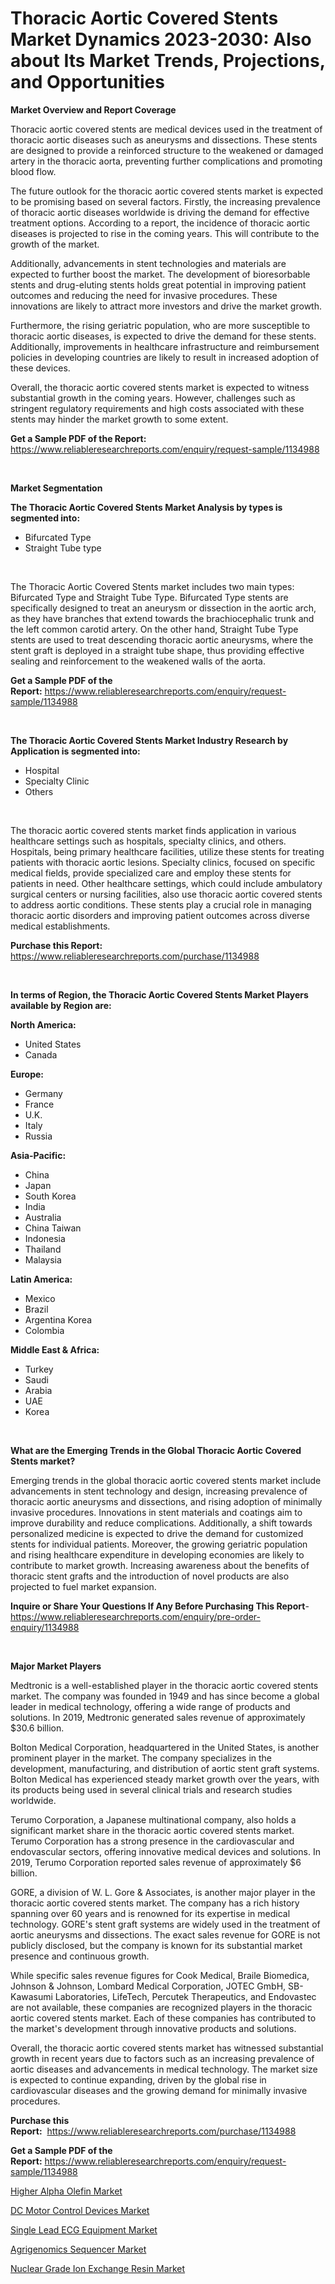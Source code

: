 <p><h1>Thoracic Aortic Covered Stents Market Dynamics 2023-2030: Also about Its Market Trends, Projections, and Opportunities</h1></p><p><strong>Market Overview and Report Coverage</strong></p>
<p><p>Thoracic aortic covered stents are medical devices used in the treatment of thoracic aortic diseases such as aneurysms and dissections. These stents are designed to provide a reinforced structure to the weakened or damaged artery in the thoracic aorta, preventing further complications and promoting blood flow.</p><p>The future outlook for the thoracic aortic covered stents market is expected to be promising based on several factors. Firstly, the increasing prevalence of thoracic aortic diseases worldwide is driving the demand for effective treatment options. According to a report, the incidence of thoracic aortic diseases is projected to rise in the coming years. This will contribute to the growth of the market.</p><p>Additionally, advancements in stent technologies and materials are expected to further boost the market. The development of bioresorbable stents and drug-eluting stents holds great potential in improving patient outcomes and reducing the need for invasive procedures. These innovations are likely to attract more investors and drive the market growth.</p><p>Furthermore, the rising geriatric population, who are more susceptible to thoracic aortic diseases, is expected to drive the demand for these stents. Additionally, improvements in healthcare infrastructure and reimbursement policies in developing countries are likely to result in increased adoption of these devices.</p><p>Overall, the thoracic aortic covered stents market is expected to witness substantial growth in the coming years. However, challenges such as stringent regulatory requirements and high costs associated with these stents may hinder the market growth to some extent.</p></p>
<p><strong>Get a Sample PDF of the Report:</strong> <a href="https://www.reliableresearchreports.com/enquiry/request-sample/1134988">https://www.reliableresearchreports.com/enquiry/request-sample/1134988</a></p>
<p>&nbsp;</p>
<p><strong>Market Segmentation</strong></p>
<p><strong>The Thoracic Aortic Covered Stents Market Analysis by types is segmented into:</strong></p>
<p><ul><li>Bifurcated Type</li><li>Straight Tube type</li></ul></p>
<p>&nbsp;</p>
<p><p>The Thoracic Aortic Covered Stents market includes two main types: Bifurcated Type and Straight Tube Type. Bifurcated Type stents are specifically designed to treat an aneurysm or dissection in the aortic arch, as they have branches that extend towards the brachiocephalic trunk and the left common carotid artery. On the other hand, Straight Tube Type stents are used to treat descending thoracic aortic aneurysms, where the stent graft is deployed in a straight tube shape, thus providing effective sealing and reinforcement to the weakened walls of the aorta.</p></p>
<p><strong>Get a Sample PDF of the Report:</strong>&nbsp;<a href="https://www.reliableresearchreports.com/enquiry/request-sample/1134988">https://www.reliableresearchreports.com/enquiry/request-sample/1134988</a></p>
<p>&nbsp;</p>
<p><strong>The Thoracic Aortic Covered Stents Market Industry Research by Application is segmented into:</strong></p>
<p><ul><li>Hospital</li><li>Specialty Clinic</li><li>Others</li></ul></p>
<p>&nbsp;</p>
<p><p>The thoracic aortic covered stents market finds application in various healthcare settings such as hospitals, specialty clinics, and others. Hospitals, being primary healthcare facilities, utilize these stents for treating patients with thoracic aortic lesions. Specialty clinics, focused on specific medical fields, provide specialized care and employ these stents for patients in need. Other healthcare settings, which could include ambulatory surgical centers or nursing facilities, also use thoracic aortic covered stents to address aortic conditions. These stents play a crucial role in managing thoracic aortic disorders and improving patient outcomes across diverse medical establishments.</p></p>
<p><strong>Purchase this Report:</strong>&nbsp; <a href="https://www.reliableresearchreports.com/purchase/1134988">https://www.reliableresearchreports.com/purchase/1134988</a></p>
<p>&nbsp;</p>
<p><strong>In terms of Region, the Thoracic Aortic Covered Stents Market Players available by Region are:</strong></p>
<p>
    <p> <strong> North America: </strong>
        <ul>
            <li>United States</li>
            <li>Canada</li>
        </ul>
        </p> 
    <p> <strong> Europe: </strong>
        <ul>
            <li>Germany</li>
            <li>France</li>
            <li>U.K.</li>
            <li>Italy</li>
            <li>Russia</li>
        </ul>
        </p> 
    <p> <strong> Asia-Pacific: </strong>
        <ul>
            <li>China</li>
            <li>Japan</li>
            <li>South Korea</li>
            <li>India</li>
            <li>Australia</li>
            <li>China Taiwan</li>
            <li>Indonesia</li>
            <li>Thailand</li>
            <li>Malaysia</li>
        </ul>
        </p> 
    <p> <strong> Latin America: </strong>
        <ul>
            <li>Mexico</li>
            <li>Brazil</li>
            <li>Argentina Korea</li>
            <li>Colombia</li>
        </ul>
        </p> 
    <p> <strong> Middle East & Africa: </strong>
        <ul>
            <li>Turkey</li>
            <li>Saudi</li>
            <li>Arabia</li>
            <li>UAE</li>
            <li>Korea</li>
        </ul>
    </p>
    </p>
<p>&nbsp;</p>
<p><strong>What are the Emerging Trends in the Global Thoracic Aortic Covered Stents market?</strong></p>
<p><p>Emerging trends in the global thoracic aortic covered stents market include advancements in stent technology and design, increasing prevalence of thoracic aortic aneurysms and dissections, and rising adoption of minimally invasive procedures. Innovations in stent materials and coatings aim to improve durability and reduce complications. Additionally, a shift towards personalized medicine is expected to drive the demand for customized stents for individual patients. Moreover, the growing geriatric population and rising healthcare expenditure in developing economies are likely to contribute to market growth. Increasing awareness about the benefits of thoracic stent grafts and the introduction of novel products are also projected to fuel market expansion.</p></p>
<p><strong>Inquire or Share Your Questions If Any Before Purchasing This Report</strong>- <a href="https://www.reliableresearchreports.com/enquiry/pre-order-enquiry/1134988">https://www.reliableresearchreports.com/enquiry/pre-order-enquiry/1134988</a></p>
<p>&nbsp;</p>
<p><strong>Major Market Players</strong></p>
<p><p>Medtronic is a well-established player in the thoracic aortic covered stents market. The company was founded in 1949 and has since become a global leader in medical technology, offering a wide range of products and solutions. In 2019, Medtronic generated sales revenue of approximately $30.6 billion.</p><p>Bolton Medical Corporation, headquartered in the United States, is another prominent player in the market. The company specializes in the development, manufacturing, and distribution of aortic stent graft systems. Bolton Medical has experienced steady market growth over the years, with its products being used in several clinical trials and research studies worldwide.</p><p>Terumo Corporation, a Japanese multinational company, also holds a significant market share in the thoracic aortic covered stents market. Terumo Corporation has a strong presence in the cardiovascular and endovascular sectors, offering innovative medical devices and solutions. In 2019, Terumo Corporation reported sales revenue of approximately $6 billion.</p><p>GORE, a division of W. L. Gore & Associates, is another major player in the thoracic aortic covered stents market. The company has a rich history spanning over 60 years and is renowned for its expertise in medical technology. GORE's stent graft systems are widely used in the treatment of aortic aneurysms and dissections. The exact sales revenue for GORE is not publicly disclosed, but the company is known for its substantial market presence and continuous growth.</p><p>While specific sales revenue figures for Cook Medical, Braile Biomedica, Johnson & Johnson, Lombard Medical Corporation, JOTEC GmbH, SB-Kawasumi Laboratories, LifeTech, Percutek Therapeutics, and Endovastec are not available, these companies are recognized players in the thoracic aortic covered stents market. Each of these companies has contributed to the market's development through innovative products and solutions.</p><p>Overall, the thoracic aortic covered stents market has witnessed substantial growth in recent years due to factors such as an increasing prevalence of aortic diseases and advancements in medical technology. The market size is expected to continue expanding, driven by the global rise in cardiovascular diseases and the growing demand for minimally invasive procedures.</p></p>
<p><strong>Purchase this Report:</strong>&nbsp;&nbsp;<a href="https://www.reliableresearchreports.com/purchase/1134988">https://www.reliableresearchreports.com/purchase/1134988</a></p>
<p></p>
<p><strong>Get a Sample PDF of the Report:</strong>&nbsp;<a href="https://www.reliableresearchreports.com/enquiry/request-sample/1134988">https://www.reliableresearchreports.com/enquiry/request-sample/1134988</a></p>
<p><p><a href="https://www.linkedin.com/pulse/higher-alpha-olefin-market-research-report-unlocks-analysis/">Higher Alpha Olefin Market</a></p><p><a href="https://github.com/AKSHATREPORTPRIME/Market-Research-Report-List-1/blob/main/dc-motor-control-devices-market.md">DC Motor Control Devices Market</a></p><p><a href="https://github.com/Chiragrp26/Market-Research-Report-List-1/blob/main/single-lead-ecg-equipment-market.md">Single Lead ECG Equipment Market</a></p><p><a href="https://medium.com/@myrtleebert1913/agrigenomics-sequencer-market-size-cagr-trends-2024-2030-6dae18fadbd5">Agrigenomics Sequencer Market</a></p><p><a href="https://www.linkedin.com/pulse/nuclear-grade-ion-exchange-resin-market-share-amp-new-trends/">Nuclear Grade Ion Exchange Resin Market</a></p></p>